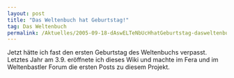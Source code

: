 ```yaml
---
layout: post
title: "Das Weltenbuch hat Geburtstag!"
tag: Das Weltenbuch
permalink: /Aktuelles/2005-09-18-dAswELTeNbUcHhatGeburtstag-dasweltenbuch
---
```


Jetzt hätte ich fast den ersten Geburtstag des Weltenbuchs verpasst. Letztes Jahr am 3.9. eröffnete ich dieses Wiki und machte im Fera und im Weltenbastler Forum die ersten Posts zu diesem Projekt.


